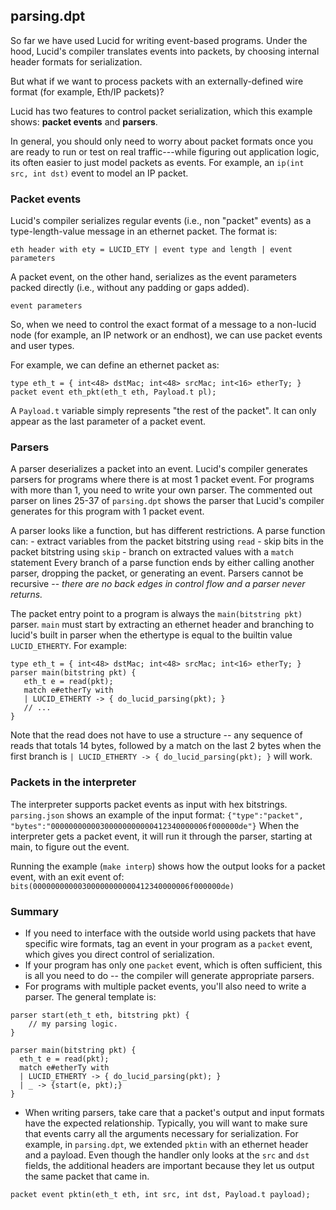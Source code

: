 ## parsing.dpt

So far we have used Lucid for writing event-based programs. Under the hood, Lucid's compiler translates events into packets, by choosing internal header formats for serialization. 

But what if we want to process packets with an externally-defined wire format (for example, Eth/IP packets)?

Lucid has two features to control packet serialization, which this example shows: **packet events** and **parsers**. 

In general, you should only need to worry about packet formats once you are ready to run or test on real traffic---while figuring out application logic, its often easier to just model packets as events. For example, an `ip(int src, int dst)` event to model an IP packet.

### Packet events

Lucid's compiler serializes regular events (i.e., non "packet" events) as a type-length-value message in an ethernet packet. The format is:

```
eth header with ety = LUCID_ETY | event type and length | event parameters
```

A packet event, on the other hand, serializes as the event parameters packed directly (i.e., without any padding or gaps added).
```
event parameters
```

So, when we need to control the exact format of a message to a non-lucid node (for example, an IP network or an endhost), we can use packet events and user types. 

For example, we can define an ethernet packet as:
```
type eth_t = { int<48> dstMac; int<48> srcMac; int<16> etherTy; }
packet event eth_pkt(eth_t eth, Payload.t pl);
```
A `Payload.t` variable simply represents "the rest of the packet". It can only appear as the last parameter of a packet event.

### Parsers

A parser deserializes a packet into an event. Lucid's compiler generates parsers for programs where there is at most 1 packet event. For programs with more than 1, you need to write your own parser. The commented out parser on lines 25-37 of `parsing.dpt` shows the parser that Lucid's compiler generates for this program with 1 packet event.

A parser looks like a function, but has different restrictions. A parse function can: 
    - extract variables from the packet bitstring using `read`
    - skip bits in the packet bitstring using `skip`
    - branch on extracted values with a `match` statement
Every branch of a parse function ends by either calling another parser, dropping the packet, or generating an event. Parsers cannot be recursive -- *there are no back edges in control flow and a parser never returns.*

The packet entry point to a program is always the `main(bitstring pkt)` parser. `main` must start by extracting an ethernet header and branching to lucid's built in parser when the ethertype is equal to the builtin value `LUCID_ETHERTY`. For example: 

```
type eth_t = { int<48> dstMac; int<48> srcMac; int<16> etherTy; }
parser main(bitstring pkt) {
   eth_t e = read(pkt);
   match e#etherTy with
   | LUCID_ETHERTY -> { do_lucid_parsing(pkt); }
   // ...
}
```
Note that the read does not have to use a structure -- any sequence of reads that totals 14 bytes, followed by a match on the last 2 bytes when the first branch is `| LUCID_ETHERTY -> { do_lucid_parsing(pkt); }` will work. 

### Packets in the interpreter

The interpreter supports packet events as input with hex bitstrings. `parsing.json` shows an example of the input format: 
`{"type":"packet", "bytes":"00000000000300000000000412340000006f000000de"}`
When the interpreter gets a packet event, it will run it through the parser, starting at main, to figure out the event. 

Running the example (`make interp`) shows how the output looks for a packet event, with an exit event of: `bits(00000000000300000000000412340000006f000000de)`

### Summary

- If you need to interface with the outside world using packets that have specific wire formats, tag an event in your program as a `packet` event, which gives you direct control of serialization.
- If your program has only one `packet` event, which is often sufficient, this is all you need to do -- the compiler will generate appropriate parsers. 
- For programs with multiple packet events, you'll also need to write a parser. The general template is: 
```
parser start(eth_t eth, bitstring pkt) {
    // my parsing logic.
}

parser main(bitstring pkt) {
  eth_t e = read(pkt);
  match e#etherTy with
  | LUCID_ETHERTY -> { do_lucid_parsing(pkt); }
  | _ -> {start(e, pkt);}
}
```

- When writing parsers, take care that a packet's output and input formats have the expected relationship. Typically, you will want to make sure that events carry all the arguments necessary for serialization. For example, in `parsing.dpt`, we extended `pktin` with an ethernet header and a payload. Even though the handler only looks at the `src` and `dst` fields, the additional headers are important because they let us output the same packet that came in. 

```
packet event pktin(eth_t eth, int src, int dst, Payload.t payload);
``` 
